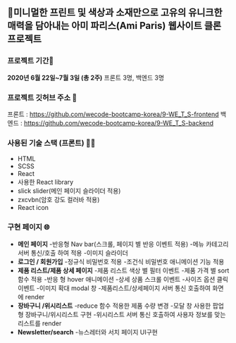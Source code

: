 ## 🎨미니멀한 프린트 및 색상과 소재만으로 고유의 유니크한 매력을 담아내는 아미 파리스(Ami Paris) 웹사이트 클론 프로젝트

### 프로젝트 기간🚩

**2020년 6월 22일~7월 3일 (총 2주)**
프론트 3명, 백엔드 3명

### 프로젝트 깃허브 주소 📁

프론트 : https://github.com/wecode-bootcamp-korea/9-WE_T_S-frontend
백엔드 : https://github.com/wecode-bootcamp-korea/9-WE_T_S-backend

### 사용된 기술 스택 (프론트) 🤼‍♀️

- HTML
- SCSS
- React
- 사용한 React library
- slick slider(메인 페이지 슬라이더 적용)
- zxcvbn(암호 강도 컬러바 적용)
- React icon

### 구현 페이지 🌐

- **메인 페이지** -반응형 Nav bar(스크롤, 페이지 별 반응 이벤트 적용) -메뉴 카테고리 서버 통신/호출 하여 적용 -이미지 슬라이더
- **로그인 / 회원가입** -정규식 비밀번호 적용 -조건식 비밀번호 애니메이션 기능 적용
- **제품 리스트/제품 상세 페이지** -제품 리스트 색상 별 필터 이벤트 -제품 가격 별 sort 함수 적용 -반응 형 hover 애니메이션 -상세 상품 스크롤 이벤트 -사이즈 옵션 클릭 이벤트 -이미지 확대 modal 창 -제품리스트/상세페이지 서버 통신 호출하여 화면에 render
- **장바구니 /위시리스트**
  -reduce 함수 적용한 제품 수량 변경 -모달 창 사용한 팝업형 장바구니/위시리스트 구현 -위시리스트 서버 통신 호출하여 사용자 정보를 맞는 리스트를 render
- **Newsletter/search** -뉴스레터와 서치 페이지 UI구현
